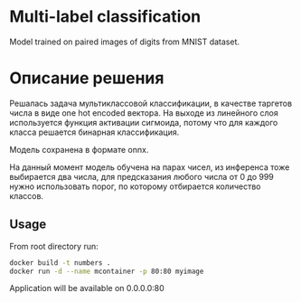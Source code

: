 # Multi-label classification
Model trained on paired images of digits from MNIST dataset.

# Описание решения
Решалась задача мультиклассовой классификации, в качестве таргетов числа в виде one hot encoded вектора.
На выходе из линейного слоя используется функция активации сигмоида, потому что для каждого класса решается бинарная классификация.

Модель сохранена в формате onnx.

На данный момент модель обучена на парах чисел, из инференса тоже выбирается два числа, для предсказания любого числа от 0 до 999 нужно использовать порог, по которому отбирается количество классов.

## Usage
From root directory run:

```bash
docker build -t numbers .
docker run -d --name mcontainer -p 80:80 myimage
```

Application will be available on 0.0.0.0:80



